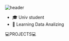 ![header](https://capsule-render.vercel.app/api?type=wave&color=FDF5E6&height=300&section=header&text=1eeseo&fontSize=90)


- 🎓 Univ student
- 🌱 Learning Data Analizing



 💻PROJECTS💻
 
